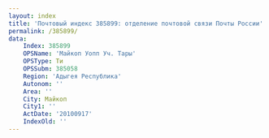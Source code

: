 ```yaml
---
layout: index
title: 'Почтовый индекс 385899: отделение почтовой связи Почты России'
permalink: /385899/
data:
    Index: 385899
    OPSName: 'Майкоп Уопп Уч. Тары'
    OPSType: Ти
    OPSSubm: 385058
    Region: 'Адыгея Республика'
    Autonom: ''
    Area: ''
    City: Майкоп
    City1: ''
    ActDate: '20100917'
    IndexOld: ''
---
```


